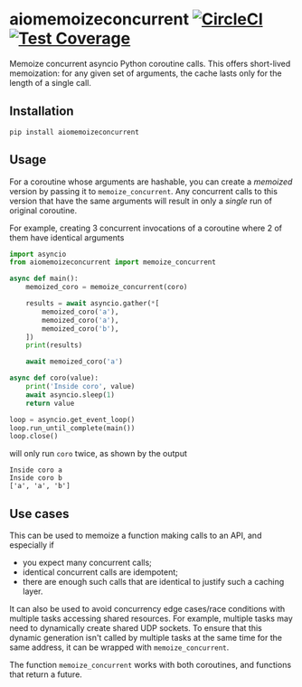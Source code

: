 # aiomemoizeconcurrent [![CircleCI](https://circleci.com/gh/michalc/aiomemoizeconcurrent.svg?style=svg)](https://circleci.com/gh/michalc/aiomemoizeconcurrent) [![Test Coverage](https://api.codeclimate.com/v1/badges/904245c695485099be8d/test_coverage)](https://codeclimate.com/github/michalc/aiomemoizeconcurrent/test_coverage)

Memoize concurrent asyncio Python coroutine calls. This offers short-lived memoization: for any given set of arguments, the cache lasts only for the length of a single call.


## Installation

```base
pip install aiomemoizeconcurrent
```

## Usage

For a coroutine whose arguments are hashable, you can create a _memoized_ version by passing it to `memoize_concurrent`. Any concurrent calls to this version that have the same arguments will result in only a _single_ run of original coroutine. 

For example, creating 3 concurrent invocations of a coroutine where 2 of them have identical arguments

```python
import asyncio
from aiomemoizeconcurrent import memoize_concurrent

async def main():
    memoized_coro = memoize_concurrent(coro)

    results = await asyncio.gather(*[
        memoized_coro('a'),
        memoized_coro('a'),
        memoized_coro('b'),
    ])
    print(results)

    await memoized_coro('a')

async def coro(value):
    print('Inside coro', value)
    await asyncio.sleep(1)
    return value

loop = asyncio.get_event_loop()
loop.run_until_complete(main())
loop.close()
```

will only run `coro` twice, as shown by the output

```
Inside coro a
Inside coro b
['a', 'a', 'b']
```


## Use cases

This can be used to memoize a function making calls to an API, and especially if

- you expect many concurrent calls;
- identical concurrent calls are idempotent;
- there are enough such calls that are identical to justify such a caching layer.

It can also be used to avoid concurrency edge cases/race conditions with multiple tasks accessing shared resources. For example, multiple tasks may need to dynamically create shared UDP sockets. To ensure that this dynamic generation isn't called by multiple tasks at the same time for the same address, it can be wrapped with `memoize_concurrent`.

The function `memoize_concurrent` works with both coroutines, and functions that return a future.

